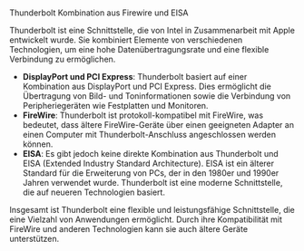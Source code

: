 
# 

Thunderbolt Kombination aus Firewire und EISA

Thunderbolt ist eine Schnittstelle, die von Intel in Zusammenarbeit mit Apple entwickelt wurde. Sie kombiniert Elemente von verschiedenen Technologien, um eine hohe Datenübertragungsrate und eine flexible Verbindung zu ermöglichen.

- **DisplayPort und PCI Express**: Thunderbolt basiert auf einer Kombination aus DisplayPort und PCI Express. Dies ermöglicht die Übertragung von Bild- und Toninformationen sowie die Verbindung von Peripheriegeräten wie Festplatten und Monitoren.
- **FireWire**: Thunderbolt ist protokoll-kompatibel mit FireWire, was bedeutet, dass ältere FireWire-Geräte über einen geeigneten Adapter an einen Computer mit Thunderbolt-Anschluss angeschlossen werden können.
- **EISA**: Es gibt jedoch keine direkte Kombination aus Thunderbolt und EISA (Extended Industry Standard Architecture). EISA ist ein älterer Standard für die Erweiterung von PCs, der in den 1980er und 1990er Jahren verwendet wurde. Thunderbolt ist eine moderne Schnittstelle, die auf neueren Technologien basiert.

Insgesamt ist Thunderbolt eine flexible und leistungsfähige Schnittstelle, die eine Vielzahl von Anwendungen ermöglicht. Durch ihre Kompatibilität mit FireWire und anderen Technologien kann sie auch ältere Geräte unterstützen.